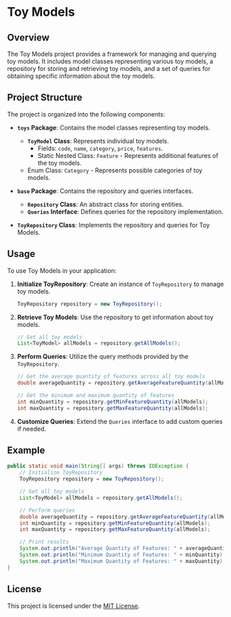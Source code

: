 # Toy Models

## Overview

The Toy Models project provides a framework for managing and querying toy models. It includes model classes representing various toy models, a repository for storing and retrieving toy models, and a set of queries for obtaining specific information about the toy models.

## Project Structure

The project is organized into the following components:

- **`toys` Package**: Contains the model classes representing toy models.
  - **`ToyModel` Class**: Represents individual toy models.
    - Fields: `code`, `name`, `category`, `price`, `features`.
    - Static Nested Class: `Feature` - Represents additional features of the toy models.
  - Enum Class: `Category` - Represents possible categories of toy models.

- **`base` Package**: Contains the repository and queries interfaces.
  - **`Repository` Class**: An abstract class for storing entities.
  - **`Queries` Interface**: Defines queries for the repository implementation.

- **`ToyRepository` Class**: Implements the repository and queries for Toy Models.

## Usage

To use Toy Models in your application:

1. **Initialize ToyRepository**: Create an instance of `ToyRepository` to manage toy models.

    ```java
    ToyRepository repository = new ToyRepository();
    ```

2. **Retrieve Toy Models**: Use the repository to get information about toy models.

    ```java
    // Get all toy models
    List<ToyModel> allModels = repository.getAllModels();
    ```

3. **Perform Queries**: Utilize the query methods provided by the `ToyRepository`.

    ```java
    // Get the average quantity of features across all toy models
    double averageQuantity = repository.getAverageFeatureQuantity(allModels);

    // Get the minimum and maximum quantity of features
    int minQuantity = repository.getMinFeatureQuantity(allModels);
    int maxQuantity = repository.getMaxFeatureQuantity(allModels);
    ```

4. **Customize Queries**: Extend the `Queries` interface to add custom queries if needed.

## Example

```java
public static void main(String[] args) throws IOException {
    // Initialize ToyRepository
    ToyRepository repository = new ToyRepository();

    // Get all toy models
    List<ToyModel> allModels = repository.getAllModels();

    // Perform queries
    double averageQuantity = repository.getAverageFeatureQuantity(allModels);
    int minQuantity = repository.getMinFeatureQuantity(allModels);
    int maxQuantity = repository.getMaxFeatureQuantity(allModels);

    // Print results
    System.out.println("Average Quantity of Features: " + averageQuantity);
    System.out.println("Minimum Quantity of Features: " + minQuantity);
    System.out.println("Maximum Quantity of Features: " + maxQuantity);
}
```


## License

This project is licensed under the [MIT License](LICENSE).
